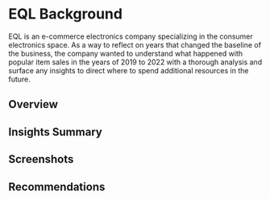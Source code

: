 # EQL Background
EQL is an e-commerce electronics company specializing in the consumer electronics space. As a way to reflect on years that changed the baseline of the business, the company wanted to understand what happened with popular item sales in the years of 2019 to 2022 with a thorough analysis and surface any insights to direct where to spend additional resources in the future.
 
## Overview
## Insights Summary
## Screenshots
## Recommendations
